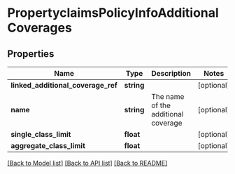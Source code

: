 # PropertyclaimsPolicyInfoAdditionalCoverages

## Properties
Name | Type | Description | Notes
------------ | ------------- | ------------- | -------------
**linked_additional_coverage_ref** | **string** |  | [optional] 
**name** | **string** | The name of the additional coverage | [optional] 
**single_class_limit** | **float** |  | [optional] 
**aggregate_class_limit** | **float** |  | [optional] 

[[Back to Model list]](../README.md#documentation-for-models) [[Back to API list]](../README.md#documentation-for-api-endpoints) [[Back to README]](../README.md)



